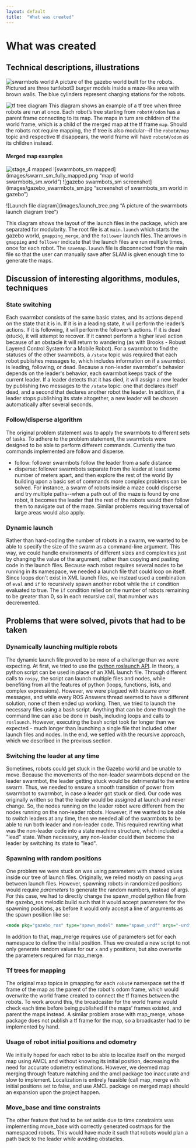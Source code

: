 ```yaml
---
layout: default
title:  "What was created"
---
```


# What was created

## Technical descriptions, illustrations

![swarmbots world](images/gazebo_cap_1.jpg)
A picture of the gazebo world built for the robots. Pictured are three turtlebot3 burger models inside a maze-like area with brown walls. The blue cylinders represent charging stations for the robots.

![tf tree diagram](images/tf_demo.png)
This diagram shows an example of a tf tree when three robots are run at once. Each robot’s tree starting from `robot#/odom` has a parent frame connecting to its map. The maps in turn are children of the world frame, which is a child of the merged map at the tf frame `map`.
Should the robots not require mapping, the tf tree is also modular--if the `robot#/map` topic and respective tf disappears, the world frame will have `robot#/odom` as its children instead.

#### Merged map examples

![stage_4 mapped](images/stage_4_fully_mapped.png)
![swarmbots_sm mapped](images/swarm_sm_fully_mapped.png “map of world swarmbots_sm.world”)
![gazebo swarmbots_sm screenshot](images/gazebo_swarmbots_sm.jpg “screenshot of swarmbots_sm world in gazebo”)

![Launch file diagram](images/launch_tree.png “A picture of the swarmbots launch diagram tree”)

This diagram shows the layout of the launch files in the package, which are separated for modularity. The root file is at `main.launch` which starts the gazebo world, `gmapping_merge`, and the `follower` launch files. The arrows in `gmapping` and `follower` indicate that the launch files are run multiple times, once for each robot. The `savemap.launch` file is disconnected from the main file so that the user can manually save after SLAM is given enough time to generate the maps.

## Discussion of interesting algorithms, modules, techniques

### State switching
Each swarmbot consists of the same basic states, and its actions depend on the state that it is in. If it is in a leading state, it will perform the leader’s actions. If it is following, it will perform the follower’s actions. If it is dead (stuck), it will attempt to recover. If it cannot perform a higher level action because of an obstacle it will return to wandering (as with Brooks - Robust Layered Control System for a Mobile Robot). For a swarmbot to find the statuses of the other swarmbots, a `/state` topic was required that each robot publishes messages to, which includes information on if a swarmbot is leading, following, or dead. Because a non-leader swarmbot's behavior depends on the leader's behavior, each swarmbot keeps track of the current leader. If a leader detects that it has died, it will assign a new leader by publishing two messages to the `/state` topic: one that declares itself dead, and a second that declares another robot the leader. In addition, if a leader stops publishing its state altogether, a new leader will be chosen automatically after several seconds.

### Follow/disperse algorithm
The original problem statement was to apply the swarmbots to different sets of tasks. To adhere to the problem statement, the swarmbots were designed to be able to perform different commands. Currently the two commands implemented are follow and disperse.
- follow: follower swarmbots follow the leader from a safe distance
- disperse: follower swarmbots separate from the leader at least some number of meters apart, and then explore the rest of the world
By building upon a basic set of commands more complex problems can be solved. For instance, a swarm of robots inside a maze could disperse and try multiple paths--when a path out of the maze is found by one robot, it becomes the leader that the rest of the robots would then follow them to navigate out of the maze. Similar problems requiring traversal of large areas would also apply.

### Dynamic launch
Rather than hard-coding the number of robots in a swarm, we wanted to be able to specify the size of the swarm as a command-line argument. This way, we could handle environments of different sizes and complexities just by changing the value of the argument, rather than copying and pasting code in the launch files. Because each robot requires several nodes to be running in its namespace, we needed a launch file that could loop on itself. Since loops don't exist in XML launch files, we instead used a combination of `eval` and `if` to recursively spawn another robot while the `if` condition evaluated to true. The `if` condition relied on the number of robots remaining to be greater than 0, so in each recursive call, that number was decremented.

## Problems that were solved, pivots that had to be taken

### Dynamically launching multiple robots
The dynamic launch file proved to be more of a challenge than we were expecting. At first, we tried to use the [python roslaunch API](http://wiki.ros.org/roslaunch/API%20Usage). In theory, a python script can be used in place of an XML launch file. Through different calls to `rospy`, the script can launch multiple files and nodes, while benefiting from all the features of python (loops, functions, lists, and complex expressions). However, we were plagued with bizarre error messages, and while every ROS Answers thread seemed to have a different solution, none of them ended up working. Then, we tried to launch the necessary files using a bash script. Anything that can be done through the command line can also be done in bash, including loops and calls to `roslaunch`. However, executing the bash script took far longer than we expected - much longer than launching a single file that included other launch files and nodes. In the end, we settled with the recursive approach, which we described in the previous section.

### Switching the leader at any time
Sometimes, robots could get stuck in the Gazebo world and be unable to move. Because the movements of the non-leader swarmbots depend on the leader swarmbot, the leader getting stuck would be detrimental to the entire swarm. Thus, we needed to ensure a smooth transition of power from swarmbot to swarmbot, in case a leader got stuck or died. Our code was originally written so that the leader would be assigned at launch and never change. So, the nodes running on the leader robot were different from the nodes running on the non-leader robots. However, if we wanted to be able to switch leaders at any time, then we needed all of the swarmbots to be able to run both leader and non-leader code. This required rewriting what was the non-leader code into a state machine structure, which included a "lead" state. When necessary, any non-leader could then become the leader by switching its state to "lead".

### Spawning with random positions
One problem we were stuck on was using parameters with shared values inside our tree of launch files. Originally, we relied mostly on passing `arg`s between launch files. However, spawning robots in randomized positions would require *parameters* to generate the random numbers, instead of args. For this case, we had to directly change the spawn_model python file from the gazebo_ros melodic build such that it would accept parameters for the spawning positions, as before it would only accept a line of arguments as the spawn position like so:
``` xml
<node pkg="gazebo_ros" type="spawn_model" name="spawn_urdf" args="-urdf -model $(arg robot_name) -x $(arg x_pos) -y $(arg y_pos) -z $(arg z_pos) -param /robot_description" />
```
In addition to that, map_merge requires use of parameters set for each namespace to define the initial position. Thus we created a new script to not only generate random values for our `x` and `y` positions, but also overwrite the parameters required for map_merge.

### Tf trees for mapping
The original map topics in gmapping for each `robot#` namespace set the tf frame of the map as the parent of the robot's odom frame, which would overwrite the world frame created to connect the tf frames between the robots. To work around this, the broadcaster for the world frame would check each time before being published if the maps’ frames existed, and parent the maps instead. A similar problem arose with map_merge, whose package does not publish a tf frame for the map, so a broadcaster had to be implemented by hand.

### Usage of robot initial positions and odometry
We initially hoped for each robot to be able to localize itself on the merged map using AMCL and without knowing its initial position, decreasing the need for accurate odometry estimations. However, we deemed map merging through feature matching and the amcl package too inaccurate and slow to implement. Localization is entirely feasible (call map_merge with initial positions set to false, and use AMCL package on merged map) should an expansion upon the project happen.

### Move_base and time constraints
The other feature that had to be set aside due to time constraints was implementing move_base with correctly generated costmaps for the namespaced robots. This would have made it such that robots would plan a path back to the leader while avoiding obstacles.
